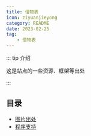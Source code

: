 ```yaml
---
title: 借物表
icon: ziyuanjieyong
category: README
date: 2023-02-25
tag:
    - 借物表
---
```


::: tip 介绍

这是站点的一些资源、框架等出处

:::

## 目录
- [图片出处](picture.md)
- [程序支持](program.md)